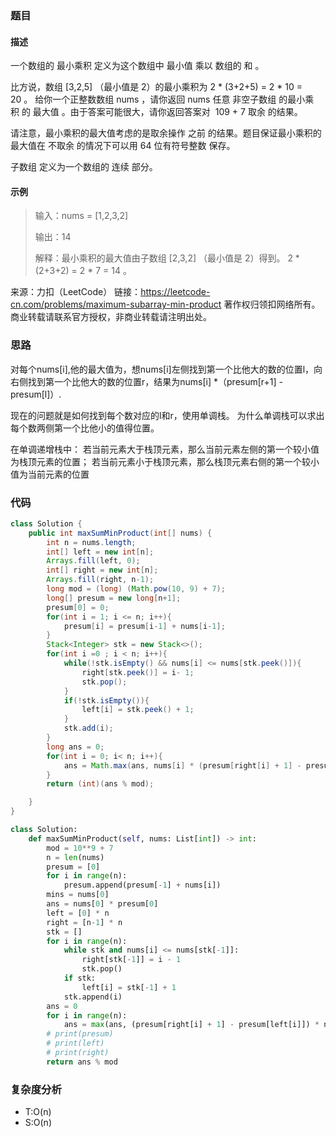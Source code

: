 ### 题目
#### 描述
一个数组的 最小乘积 定义为这个数组中 最小值 乘以 数组的 和 。

比方说，数组 [3,2,5] （最小值是 2）的最小乘积为 2 * (3+2+5) = 2 * 10 = 20 。
给你一个正整数数组 nums ，请你返回 nums 任意 非空子数组 的最小乘积 的 最大值 。由于答案可能很大，请你返回答案对  109 + 7 取余 的结果。

请注意，最小乘积的最大值考虑的是取余操作 之前 的结果。题目保证最小乘积的最大值在 不取余 的情况下可以用 64 位有符号整数 保存。

子数组 定义为一个数组的 连续 部分。

#### 示例
> 输入：nums = [1,2,3,2]
>
> 输出：14
> 
> 解释：最小乘积的最大值由子数组 [2,3,2] （最小值是 2）得到。
2 * (2+3+2) = 2 * 7 = 14 。

来源：力扣（LeetCode）
链接：https://leetcode-cn.com/problems/maximum-subarray-min-product
著作权归领扣网络所有。商业转载请联系官方授权，非商业转载请注明出处。
### 思路
对每个nums[i],他的最大值为，想nums[i]左侧找到第一个比他大的数的位置l，向右侧找到第一个比他大的数的位置r，结果为nums[i] *（presum[r+1] - presum[l]）.

现在的问题就是如何找到每个数对应的l和r，使用单调栈。
为什么单调栈可以求出每个数两侧第一个比他小的值得位置。

在单调递增栈中：
若当前元素大于栈顶元素，那么当前元素左侧的第一个较小值为栈顶元素的位置；
若当前元素小于栈顶元素，那么栈顶元素右侧的第一个较小值为当前元素的位置
### 代码
```java
class Solution {
    public int maxSumMinProduct(int[] nums) {
        int n = nums.length;
        int[] left = new int[n];
        Arrays.fill(left, 0);
        int[] right = new int[n];
        Arrays.fill(right, n-1);
        long mod = (long) (Math.pow(10, 9) + 7);
        long[] presum = new long[n+1];
        presum[0] = 0;
        for(int i = 1; i <= n; i++){
            presum[i] = presum[i-1] + nums[i-1];
        }
        Stack<Integer> stk = new Stack<>();
        for(int i =0 ; i < n; i++){
            while(!stk.isEmpty() && nums[i] <= nums[stk.peek()]){
                right[stk.peek()] = i- 1;
                stk.pop();
            }
            if(!stk.isEmpty()){
                left[i] = stk.peek() + 1;
            }
            stk.add(i);
        }
        long ans = 0;
        for(int i = 0; i< n; i++){
            ans = Math.max(ans, nums[i] * (presum[right[i] + 1] - presum[left[i]]));
        }
        return (int)(ans % mod);

    }
}
```
```python
class Solution:
    def maxSumMinProduct(self, nums: List[int]) -> int:
        mod = 10**9 + 7
        n = len(nums)
        presum = [0]
        for i in range(n):
            presum.append(presum[-1] + nums[i])
        mins = nums[0]
        ans = nums[0] * presum[0]
        left = [0] * n
        right = [n-1] * n
        stk = []
        for i in range(n):
            while stk and nums[i] <= nums[stk[-1]]:
                right[stk[-1]] = i - 1
                stk.pop()
            if stk:
                left[i] = stk[-1] + 1
            stk.append(i)
        ans = 0
        for i in range(n):
            ans = max(ans, (presum[right[i] + 1] - presum[left[i]]) * nums[i])
        # print(presum)
        # print(left)
        # print(right)
        return ans % mod
```
### 复杂度分析
- T:O(n)
- S:O(n)
 
